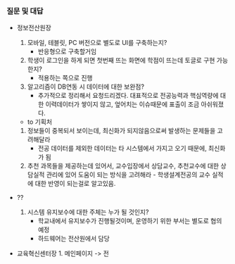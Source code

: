 ### 질문 및 대답
- 정보전산원장
	1. 모바일, 테블릿, PC 버전으로 별도로 UI를 구축하는지?
	   - 반응형으로 구축할거임
	2. 학생이 로그인을 하게 되면 첫번째 뜨는 화면에 학점이 뜨는데 토글로 구현 가능한지?
	   - 적용하는 쪽으로 진행
	3. 알고리즘이 DB연동 시 데이터에 대한 보완점?
	   - 추가적으로 정리해서 요청드리겠다. 대표적으로 전공능력과 핵심역량에 대한 이력데이터가 쌓이지 않고, 엎어치는 이슈때문에 표출이 조금 아쉬워졌다.
	- to 기획처
	1. 정보들이 중복되서 보이는데, 최신화가 되지않음으로써 발생하는 문제들을 고려해달라
	   - 전공 데이터를 제외한 데이터는 타 시스템에서 가지고 오기 때문에, 최신화가 됨
	2. 추천 과목들을 제공하는데 있어서, 교수입장에서 상담교수, 추천교수에 대한 상담실적 관리에 있어 도움이 되는 방식을 고려해라
		   - 학생설계전공의 교수 실적에 대한 반영이 되는걸로 알고있음.
	
- ??
	1. 시스템 유지보수에 대한 주체는 누가 될 것인지?
	   - 학교내에서 유지보수가 진행될것이며, 운영하기 위한 부서는 별도로 협의 예정
	   -  하드웨어는 전산원에서 담당
	     
- 교육혁신센터장
	  1. 메인페이지 -> 전
